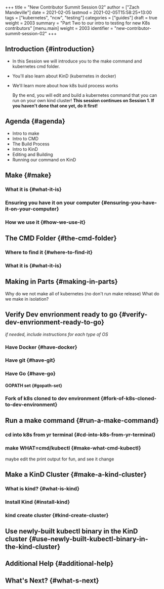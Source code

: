 +++
title = "New Contributor Summit Session 02"
author = ["Zach Mandeville"]
date = 2021-02-05
lastmod = 2021-02-05T15:58:25+13:00
tags = ["kubernetes", "ncw", "testing"]
categories = ["guides"]
draft = true
weight = 2003
summary = "Part Two to our intro to testing for new K8s contributors"
[menu.main]
  weight = 2003
  identifier = "new-contributor-summit-session-02"
+++

## Introduction {#introduction}

-   In this Session we will introduce you to the make command and kubernetes cmd folder.
-   You'll also learn about KinD (kubernetes in docker)
-   We'll learn more about how k8s buid process works

    By the end, you will edit and build a kubernetes command that you can run on your own kind cluster!
    ****This session continues on Session 1.  If you haven't done that one yet, do it first!****


## Agenda {#agenda}

-   Intro to make
-   Intro to CMD
-   The Build Process
-   Intro to KinD
-   Editing and Building
-   Running our command on KinD


## Make {#make}


### What it is {#what-it-is}


### Ensuring you have it on your computer {#ensuring-you-have-it-on-your-computer}


### How we use it {#how-we-use-it}


## The CMD Folder {#the-cmd-folder}


### Where to find it {#where-to-find-it}


### What it is {#what-it-is}


## Making in Parts {#making-in-parts}

Why do we not make all of kubernetes (no don't run make release)
What do we make in isolation?


## Verify Dev envrionment ready to go {#verify-dev-envrionment-ready-to-go}

_if needed, include instructions for each type of OS_


### Have Docker {#have-docker}


### Have git {#have-git}


### Have Go {#have-go}


#### GOPATH set {#gopath-set}


### Fork of k8s cloned to dev environment {#fork-of-k8s-cloned-to-dev-environment}


## Run a make command {#run-a-make-command}


### cd into k8s from yr terminal {#cd-into-k8s-from-yr-terminal}


### make WHAT=cmd/kubectl {#make-what-cmd-kubectl}

maybe edit the print output for fun, and see it change


## Make a KinD Cluster {#make-a-kind-cluster}


### What is kind? {#what-is-kind}


### Install Kind {#install-kind}


### kind create cluster {#kind-create-cluster}


## Use newly-built kubectl binary in the KinD cluster {#use-newly-built-kubectl-binary-in-the-kind-cluster}


## Additional Help {#additional-help}


## What's Next? {#what-s-next}
